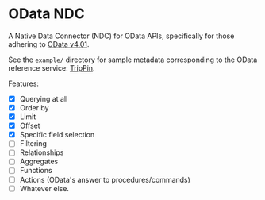 # OData NDC

A Native Data Connector (NDC) for OData APIs, specifically for those adhering
to [OData v4.01](https://docs.oasis-open.org/odata/odata/v4.01/).

See the `example/` directory for sample metadata corresponding to the OData
reference service: [TripPin](https://services.odata.org/V4/TripPinServiceRW).

Features:
- [X] Querying at all
- [X] Order by
- [X] Limit
- [X] Offset
- [X] Specific field selection
- [ ] Filtering
- [ ] Relationships
- [ ] Aggregates
- [ ] Functions
- [ ] Actions (OData's answer to procedures/commands)
- [ ] Whatever else.
